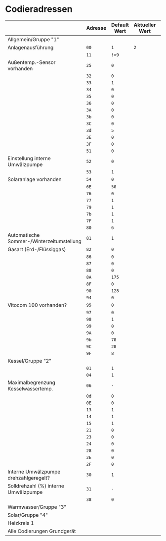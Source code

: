 # Codieradressen

||Adresse|Default Wert|Aktueller Wert|Adresse (vcontrold)|
|---|---|---|---|---|
|Allgemein/Gruppe "1"|
|Anlagenausführung|`00`|`1`|`2`|`0x7700`|
||`11`|`!=9`||||
|Außentemp.-Sensor vorhanden|`25`|`0`||||
||`32`|`0`||||
||`33`|`1`||||
||`34`|`0`||||
||`35`|`0`||||
||`36`|`0`||||
||`3A`|`0`||||
||`3b`|`0`||||
||`3C`|`0`||||
||`3d`|`5`||||
||`3E`|`0`||||
||`3F`|`0`||||
||`51`|`0`||||
|Einstellung interne Umwälzpumpe|`52`|`0`||||
||`53`|`1`||||
|Solaranlage vorhanden|`54`|`0`||||
||`6E`|`50`||||
||`76`|`0`||||
||`77`|`1`||||
||`79`|`1`||||
||`7b`|`1`||||
||`7F`|`1`||||
||`80`|`6`||||
|Automatische Sommer-/Winterzeitumstellung|`81`|`1`||||
|Gasart (Erd-/Flüssiggas)|`82`|`0`||||
||`86`|`0`||||
||`87`|`0`||||
||`88`|`0`||||
||`8A`|`175`||||
||`8F`|`0`||||
||`90`|`128`||||
||`94`|`0`||||
|Vitocom 100 vorhanden?|`95`|`0`||||
||`97`|`0`||||
||`98`|`1`||||
||`99`|`0`||||
||`9A`|`0`||||
||`9b`|`70`||||
||`9C`|`20`||||
||`9F`|`8`||||
|Kessel/Gruppe "2"|
||`01`|`1`||||
||`04`|`1`||||
|Maximalbegrenzung Kesselwassertemp.|`06`|`-`||||
||`0d`|`0`||||
||`0E`|`0`||||
||`13`|`1`||||
||`14`|`1`||||
||`15`|`1`||||
||`21`|`0`||||
||`23`|`0`||||
||`24`|`0`||||
||`28`|`0`||||
||`2E`|`0`||||
||`2F`|`0`||||
|Interne Umwälzpumpe drehzahlgeregelt?|`30`|`1`||||
|Solldrehzahl (%) interne Umwälzpumpe|`31`|`-`||||
||`38`|`0`||||
|Warmwasser/Gruppe "3"|
|Solar/Gruppe "4"|
|Heizkreis 1|
|Alle Codierungen Grundgerät|
